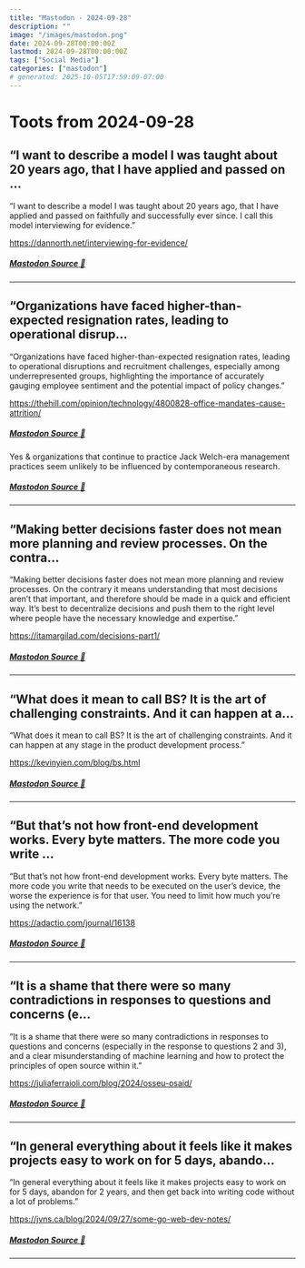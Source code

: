 ```yaml
---
title: "Mastodon - 2024-09-28"
description: ""
image: "/images/mastodon.png"
date: 2024-09-28T00:00:00Z
lastmod: 2024-09-28T00:00:00Z
tags: ["Social Media"]
categories: ["mastodon"]
# generated: 2025-10-05T17:59:09-07:00
---
```


# Toots from 2024-09-28

## “I want to describe a model I was taught about 20 years ago, that I have applied and passed on ...

“I want to describe a model I was taught about 20 years ago, that I have applied and passed on faithfully and successfully ever since. I call this model interviewing for evidence.”

<https://dannorth.net/interviewing-for-evidence/>

##### [Mastodon Source 🐘](https://hachyderm.io/@mweagle/113216919293521520)

---

## “Organizations have faced higher-than-expected resignation rates, leading to operational disrup...

“Organizations have faced higher-than-expected resignation rates, leading to operational disruptions and recruitment challenges, especially among underrepresented groups, highlighting the importance of accurately gauging employee sentiment and the potential impact of policy changes.”

<https://thehill.com/opinion/technology/4800828-office-mandates-cause-attrition/>

##### [Mastodon Source 🐘](https://hachyderm.io/@mweagle/113216888358868043)

Yes & organizations that continue to practice Jack Welch-era management practices seem unlikely to be influenced by contemporaneous research.

##### [Mastodon Source 🐘](https://hachyderm.io/@mweagle/113216900659204029)

---

## “Making better decisions faster does not mean more planning and review processes. On the contra...

“Making better decisions faster does not mean more planning and review processes. On the contrary it means understanding that most decisions aren’t that important, and therefore should be made in a quick and efficient way. It’s best to decentralize decisions and push them to the right level where people have the necessary knowledge and expertise.”

<https://itamargilad.com/decisions-part1/>

##### [Mastodon Source 🐘](https://hachyderm.io/@mweagle/113215414677778295)

---

## “What does it mean to call BS? It is the art of challenging constraints. And it can happen at a...

“What does it mean to call BS? It is the art of challenging constraints. And it can happen at any stage in the product development process.”

<https://kevinyien.com/blog/bs.html>

##### [Mastodon Source 🐘](https://hachyderm.io/@mweagle/113215242875275004)

---

## “But that’s not how front-end development works. Every byte matters. The more code you write ...

“But that’s not how front-end development works. Every byte matters. The more code you write that needs to be executed on the user’s device, the worse the experience is for that user. You need to limit how much you’re using the network.”

<https://adactio.com/journal/16138>

##### [Mastodon Source 🐘](https://hachyderm.io/@mweagle/113215225209220307)

---

## “It is a shame that there were so many contradictions in responses to questions and concerns (e...

“It is a shame that there were so many contradictions in responses to questions and concerns (especially in the response to questions 2 and 3), and a clear misunderstanding of machine learning and how to protect the principles of open source within it.”

<https://juliaferraioli.com/blog/2024/osseu-osaid/>

##### [Mastodon Source 🐘](https://hachyderm.io/@mweagle/113215158825818098)

---

## “In general everything about it feels like it makes projects easy to work on for 5 days, abando...

“In general everything about it feels like it makes projects easy to work on for 5 days, abandon for 2 years, and then get back into writing code without a lot of problems.”

<https://jvns.ca/blog/2024/09/27/some-go-web-dev-notes/>

##### [Mastodon Source 🐘](https://hachyderm.io/@mweagle/113215122046820476)

---

